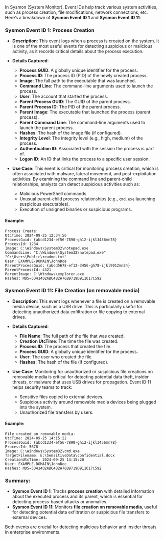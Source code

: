 In Sysmon (System Monitor), Event IDs help track various system activities, such as process creation, file modifications, network connections, etc. Here’s a breakdown of **Sysmon Event ID 1** and **Sysmon Event ID 11**:

### **Sysmon Event ID 1: Process Creation**

- **Description**: This event logs when a process is created on the system. It is one of the most useful events for detecting suspicious or malicious activity, as it records critical details about the process execution.
  
- **Details Captured**:
  - **Process GUID**: A globally unique identifier for the process.
  - **Process ID**: The process ID (PID) of the newly created process.
  - **Image**: The full path to the executable that was launched.
  - **Command Line**: The command-line arguments used to launch the process.
  - **User**: The account that started the process.
  - **Parent Process GUID**: The GUID of the parent process.
  - **Parent Process ID**: The PID of the parent process.
  - **Parent Image**: The executable that launched the process (parent process).
  - **Parent Command Line**: The command-line arguments used to launch the parent process.
  - **Hashes**: The hash of the image file (if configured).
  - **Integrity Level**: The integrity level (e.g., high, medium) of the process.
  - **Authentication ID**: Associated with the session the process is part of.
  - **Logon ID**: An ID that links the process to a specific user session.

- **Use Case**: This event is critical for monitoring process creation, which is often associated with malware, lateral movement, and post-exploitation activities. By examining the command line and parent-child relationships, analysts can detect suspicious activities such as:
  - Malicious PowerShell commands.
  - Unusual parent-child process relationships (e.g., `cmd.exe` launching suspicious executables).
  - Execution of unsigned binaries or suspicious programs.

#### Example:
```plaintext
Process Create:
UtcTime: 2024-09-25 12:34:56
ProcessGuid: {abcd1234-ef56-7890-gh12-ijkl3456mn78}
ProcessId: 1234
Image: C:\Windows\System32\notepad.exe
CommandLine: "C:\Windows\System32\notepad.exe" "C:\Users\Public\readme.txt"
User: EXAMPLE-DOMAIN\JohnDoe
ParentProcessGuid: {abcd5678-ef12-3456-gh78-ijkl9012mn34}
ParentProcessId: 4321
ParentImage: C:\Windows\explorer.exe
Hashes: MD5=5D41402ABC4B2A76B9719D911017C592
```

### **Sysmon Event ID 11: File Creation (on removable media)**

- **Description**: This event logs whenever a file is created on a removable media device, such as a USB drive. This is particularly useful for detecting unauthorized data exfiltration or file copying to external drives.
  
- **Details Captured**:
  - **File Name**: The full path of the file that was created.
  - **Creation UtcTime**: The time the file was created.
  - **Process ID**: The process that created the file.
  - **Process GUID**: A globally unique identifier for the process.
  - **User**: The user who created the file.
  - **Hashes**: The hash of the file (if configured).

- **Use Case**: Monitoring for unauthorized or suspicious file creations on removable media is critical for detecting potential data theft, insider threats, or malware that uses USB drives for propagation. Event ID 11 helps security teams to track:
  - Sensitive files copied to external devices.
  - Suspicious activity around removable media devices being plugged into the system.
  - Unauthorized file transfers by users.

#### Example:
```plaintext
File created on removable media:
UtcTime: 2024-09-25 14:15:22
ProcessGuid: {abcd1234-ef56-7890-gh12-ijkl3456mn78}
ProcessId: 5678
Image: C:\Windows\System32\cmd.exe
TargetFilename: E:\SensitiveData\confidential.docx
CreationUtcTime: 2024-09-25 14:15:20
User: EXAMPLE-DOMAIN\JohnDoe
Hashes: MD5=5D41402ABC4B2A76B9719D911017C592
```

### Summary:
- **Sysmon Event ID 1**: Tracks **process creation** with detailed information about the executed process and its parent, which is essential for detecting process-based attacks or anomalies.
- **Sysmon Event ID 11**: Monitors **file creation on removable media**, useful for detecting potential data exfiltration or suspicious file transfers to external devices.

Both events are crucial for detecting malicious behavior and insider threats in enterprise environments.